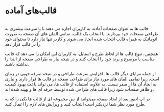 # قالب‌های آماده
<div style="text-align: center">
<img :src="$withBase('/page-design/templates.jpg')" width="450" class="zoom">
</div>


قالب ها به عنوان صفحات آماده، به کاربران اجازه می دهند تا با سرعت بیشتری به طراحی صفحات خود بپردازند. با انتخاب یک قالب، تمامی المان های آن صفحه به صورت اتوماتیک به همراه قالب انتخاب شده ایجاد می شوند و کاربر تنها نیاز دارد تا محتوای خود را در قالب قرار دهد.

همچنین، تنوع قالب ها از لحاظ طرح و استایل، به کاربران این امکان را می دهد که قالب مناسب با موضوع و برند خود را انتخاب کنند و در نتیجه نیاز به طراحی صفحه از ابتدا را نداشته باشند.

از جمله مزایای دیگر قالب ها، افزایش سرعت طراحی و در نتیجه صرفه جویی در زمان است. زیرا تمامی المان های مورد نیاز برای طراحی صفحه در قالب ها قرار دارند و نیازی به ایجاد آن ها از صفر نیست. به علاوه، استفاده از قالب ها، می تواند باعث بهبود کیفیت و ظاهر صفحات شود زیرا قالب های طراحی شده توسط حرفه ای ها و بهینه شده اند.

در اپ ادیور بعد از ایجاد صفحه می‌توانید از بین مجموعه ای از قالب ها یکی را که به طرح مورد نظر شما نزدیکتر است انتخاب کنید و ویرایش های لازم را اعمال کنید.